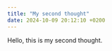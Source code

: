 ```yaml
---
title: "My second thought"
date: 2024-10-09 20:12:10 +0200
---
```


Hello, this is my second thought.
